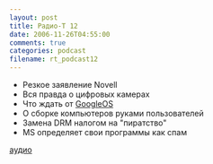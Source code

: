 ```yaml
---
layout: post
title: Радио-T 12
date: 2006-11-26T04:55:00
comments: true
categories: podcast
filename: rt_podcast12
---
```


- Резкое заявление Novell
- Вся правда о цифровых камерах
- Что ждать от [GoogleOS](http://www.readwriteweb.com/archives/googleos_what_to_expect.php)
- О сборке компьютеров руками пользователей
- Замена DRM налогом на "пиратство"
- MS определяет свои программы как спам

[аудио](http://cdn.radio-t.com/rt_podcast12.mp3)
<audio src="http://cdn.radio-t.com/rt_podcast12.mp3" preload="none"></audio>

